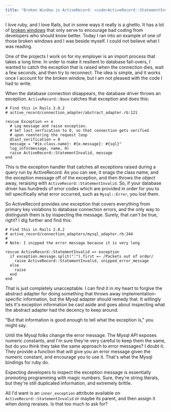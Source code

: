 ```yaml
---
title: "Broken Window in ActiveRecord: <code>ActiveRecord::StatementInvalid</code>"
---
```

I love ruby, and I love Rails, but in some ways it really is a ghetto. It has
a lot of [broken windows][1] that only serve to encourage bad coding from
developers who should know better. Today I ran into an example of one of those
broken windows and I was beside myself. I could not believe what I was
reading.

One of the projects I work on for my employer is an import process that takes
a long time. In order to make it resilient to database fail-overs, I wanted to
catch the exception that is raised when the connection dies, wait a few
seconds, and then try to reconnect. The idea is simple, and it works once I
account for the broken window, but I am not pleased with the code I had to
write.

When the database connection disappears, the database driver throws an
exception. `ActiveRecord::Base` catches that exception and does this:

~~~~ {.code}
# Find this in Rails 2.0.2
# active_record/connection_adapter/abstract_adapter.rb:121

rescue Exception => e
  # Log message and raise exception.
  # Set last_verfication to 0, so that connection gets verified
  # upon reentering the request loop
  @last_verification = 0
  message = "#{e.class.name}: #{e.message}: #{sql}"
  log_info(message, name, 0)
  raise ActiveRecord::StatementInvalid, message
end
~~~~

This is the exception handler that catches all exceptions raised during a
query run by ActiveRecord. As you can see, it snags the class name, and the
exception message off of the exception, and then throws the object away,
reraising with `ActiveRecord::StatementInvalid`. So, if your database driver
has hundreds of error codes which are provided in order for you to tell
specifically what error occurred, such as `Mysql::Error`, you lost them.

So ActiveRecord provides _one_ exception that covers everything from primary
key violations to database connection errors, and the only way to distinguish
them is by inspecting the message. Surely, that can't be true, right? I dig
further and find this:

~~~~ {.code}
# Find this in Rails 2.0.2
# active_record/connection_adapters/mysql_adapter.rb:244
#
# Note: I snipped the error message because it is very long

rescue ActiveRecord::StatementInvalid => exception
  if exception.message.split(":").first =~ /Packets out of order/
    raise ActiveRecord::StatementInvalid, snipped_error_message
  else
    raise
  end
end
~~~~

That is just completely unacceptable. I can find it in my heart to forgive the
abstract adapter for doing something that throws away implementation-specific
information, but the Mysql adapter should remedy that. It willingly lets it's
exception information be cast aside and goes about inspecting what the
abstract adapter had the decency to keep around.

"But that information is good enough to tell what the exception is," you might
say.

Until the Mysql folks change the error message. The Mysql API exposes numeric
constants, and I'm sure they're very careful to keep them the same, but do you
think they take the same approach to error messages? I doubt it. They provide
a function that will give you an error message given the numeric constant, and
encourage you to use it. That's what the Mysql bindings for ruby do.

Expecting developers to inspect the exception message is essentially promoting
programming with magic numbers. Sure, they're string literals, but they're
still duplicated information, and extremely brittle.

All I'd want is an `inner_exception` attribute available on
`ActiveRecord::StatementInvalid` or maybe its parent, and then assign it when
doing reraises. Is that too much to ask for?

   [1]: http://en.wikipedia.org/wiki/Fixing_Broken_Windows

